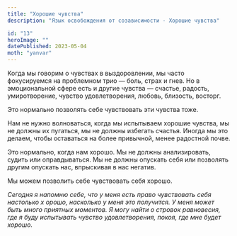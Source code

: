 ```yaml
---
title: "Хорошие чувства"
description: "Язык освобождения от созависимости - Хорошие чувства"

id: "13"
heroImage: ""
datePublished: 2023-05-04
moth: "yanvar"
---
```


Когда мы говорим о чувствах в выздоровлении, мы часто фокусируемся на
проблемном трио — боль, страх и гнев. Но в эмоциональной сфере есть и другие
чувства — счастье, радость, умиротворение, чувство удовлетворения, любовь,
близость, восторг.

Это нормально позволять себе чувствовать эти чувства тоже.

Нам не нужно волноваться, когда мы испытываем хорошие чувства, мы не должны их
пугаться, мы не должны избегать счастья. Иногда мы это делаем, чтобы
оставаться на более привычной, менее радостной почве.

Это нормально, когда нам хорошо. Мы не должны анализировать, судить или
оправдываться. Мы не должны опускать себя или позволять другим опускать нас,
впрыскивая в нас негатив.

Мы можем позволить себе чувствовать себя хорошо.

_Сегодня_ _я_ _напомню_ _себе,_ _что_ _у_ _меня_ _есть_ _право_ _чувствовать_
_себя_ _настолько_ _х_ _орошо,_ _насколько_ _у_ _меня_ _это_ _получится._ _У_
_меня_ _может_ _быть_ _много_ _приятных_ _моментов._ _Я_ _могу_ _найти_ _о_
_стровок_ _равновесия,_ _где_ _я_ _буду_ _испытывать_ _чувство_
_удовлетворения,_ _покоя,_ _где_ _мне_ _будет_ _хорошо._
